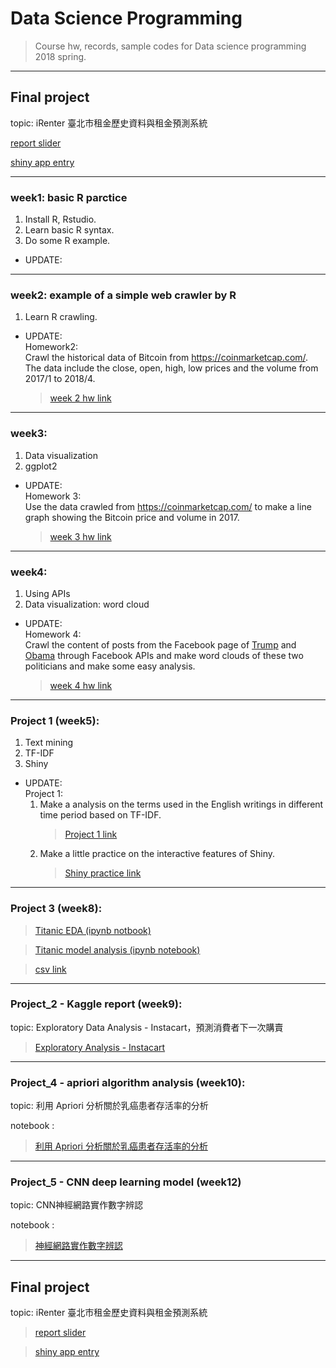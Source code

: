 # __Data Science Programming__
>Course hw, records, sample codes for Data science programming 2018 spring.
___
## Final project
topic: iRenter 臺北市租金歷史資料與租金預測系統

[report slider](https://docs.google.com/presentation/d/1nTlpXo0qPRBFUgiU1lf091g9LrFky60iWtdugIe8ngk/edit#slide=id.p)

[shiny app entry](https://csplusxfinal.shinyapps.io/real_estate_prediction/)

___
### week1: basic R parctice
1. Install R, Rstudio.
2. Learn basic R syntax.
3. Do some R example.
* UPDATE:  
	
___
### week2: example of a simple web crawler by R
1. Learn R crawling.
* UPDATE:  
Homework2:  
Crawl the historical data of Bitcoin from https://coinmarketcap.com/. The data include the close, open, high, low prices and the volume from 2017/1 to 2018/4.
  >[week 2 hw link](https://b04902039.github.io/DataScienceProgramming2018spring/week_2/self_practice/RCrawlerPractice_BitcoinHistoricalData.html)

___
### week3: 
1. Data visualization
2. ggplot2  
* UPDATE:  
Homework 3:  
Use the data crawled from https://coinmarketcap.com/ to make a line graph showing the Bitcoin price and volume in 2017.
  >[week 3 hw link](https://b04902039.github.io/DataScienceProgramming2018spring/week_3/Practice_ggplot2_Bitcoin_data_.html)

___
### week4: 
1. Using APIs
2. Data visualization: word cloud
* UPDATE:  
Homework 4:  
Crawl the content of posts from the Facebook page of [Trump](https://www.facebook.com/DonaldTrump/) and [Obama](https://www.facebook.com/barackobama/) through Facebook APIs and make word clouds of these two politicians and make some easy analysis.
  >[week 4 hw link](https://b04902039.github.io/DataScienceProgramming2018spring/week_4/TrumpVSObama_WordCloud.html)

___
### Project 1 (week5): 
1. Text mining
2. TF-IDF
3. Shiny
* UPDATE:  
Project 1:  
    1. Make a analysis on the terms used in the English writings in different time period based on TF-IDF.  
        >[Project 1 link](https://b04902039.github.io/DataScienceProgramming2018spring/Project1/Project1.html)  
    2. Make a little practice on the interactive features of Shiny.  
        >[Shiny practice link](https://github.com/B04902039/DataScienceProgramming2018spring/blob/master/shinyTest/app.R)

____
### Project 3 (week8):
  >[Titanic EDA (ipynb notbook)](https://b04902039.github.io/DataScienceProgramming2018spring/Project3/titanic_dataset_discussion.html)  

  >[Titanic model analysis (ipynb notebook)](https://github.com/B04902039/DataScienceProgramming2018spring/blob/master/Project3/Project%203%20Titanic%20dataset.html)  
  
  >[csv link](https://github.com/B04902039/DataScienceProgramming2018spring/blob/master/Project3/MyPrediciton.csv)

___
### Project_2 - Kaggle report (week9):
topic: Exploratory Data Analysis - Instacart，預測消費者下一次購賣

>[Exploratory Analysis - Instacart](https://docs.google.com/presentation/d/1yjv9bYM6HRClmiYHE1IvsMdloQwG3xxOAzeVnFD3fQY/edit#slide=id.p)

___
### Project_4 - apriori algorithm analysis (week10):
topic: 利用 Apriori 分析關於乳癌患者存活率的分析

notebook : 

>[利用 Apriori 分析關於乳癌患者存活率的分析](https://b04902039.github.io/DataScienceProgramming2018spring/Project_4/project_4.html)

___
### Project_5 - CNN deep learning model (week12)
topic: CNN神經網路實作數字辨認

notebook : 

>[神經網路實作數字辨認](https://b04902039.github.io/DataScienceProgramming2018spring/Project_5/Neural_netwok_number_dectector.html)

___
## Final project
topic: iRenter 臺北市租金歷史資料與租金預測系統

>[report slider](https://docs.google.com/presentation/d/1nTlpXo0qPRBFUgiU1lf091g9LrFky60iWtdugIe8ngk/edit#slide=id.p)

>[shiny app entry](https://csplusxfinal.shinyapps.io/real_estate_prediction/)
